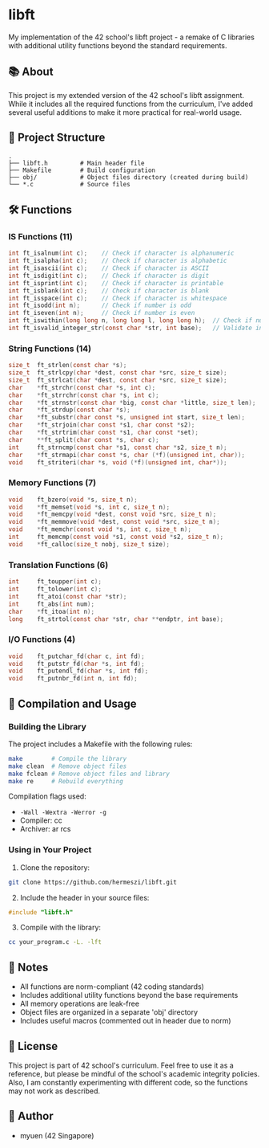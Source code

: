 # libft

My implementation of the 42 school's libft project - a remake of C libraries with additional utility functions beyond the standard requirements.

## 📚 About

This project is my extended version of the 42 school's libft assignment. While it includes all the required functions from the curriculum, I've added several useful additions to make it more practical for real-world usage.

## 📂 Project Structure
```
.
├── libft.h         # Main header file
├── Makefile        # Build configuration
├── obj/            # Object files directory (created during build)
└── *.c             # Source files
```

## 🛠️ Functions

### IS Functions (11)
```c
int ft_isalnum(int c);    // Check if character is alphanumeric
int ft_isalpha(int c);    // Check if character is alphabetic
int ft_isascii(int c);    // Check if character is ASCII
int ft_isdigit(int c);    // Check if character is digit
int ft_isprint(int c);    // Check if character is printable
int ft_isblank(int c);    // Check if character is blank
int ft_isspace(int c);    // Check if character is whitespace
int ft_isodd(int n);      // Check if number is odd
int ft_iseven(int n);     // Check if number is even
int ft_iswithin(long long n, long long l, long long h);  // Check if number is within range
int ft_isvalid_integer_str(const char *str, int base);   // Validate integer string
```

### String Functions (14)
```c
size_t  ft_strlen(const char *s);
size_t  ft_strlcpy(char *dest, const char *src, size_t size);
size_t  ft_strlcat(char *dest, const char *src, size_t size);
char    *ft_strchr(const char *s, int c);
char    *ft_strrchr(const char *s, int c);
char    *ft_strnstr(const char *big, const char *little, size_t len);
char    *ft_strdup(const char *s);
char    *ft_substr(char const *s, unsigned int start, size_t len);
char    *ft_strjoin(char const *s1, char const *s2);
char    *ft_strtrim(char const *s1, char const *set);
char    **ft_split(char const *s, char c);
int     ft_strncmp(const char *s1, const char *s2, size_t n);
char    *ft_strmapi(char const *s, char (*f)(unsigned int, char));
void    ft_striteri(char *s, void (*f)(unsigned int, char*));
```

### Memory Functions (7)
```c
void    ft_bzero(void *s, size_t n);
void    *ft_memset(void *s, int c, size_t n);
void    *ft_memcpy(void *dest, const void *src, size_t n);
void    *ft_memmove(void *dest, const void *src, size_t n);
void    *ft_memchr(const void *s, int c, size_t n);
int     ft_memcmp(const void *s1, const void *s2, size_t n);
void    *ft_calloc(size_t nobj, size_t size);
```

### Translation Functions (6)
```c
int     ft_toupper(int c);
int     ft_tolower(int c);
int     ft_atoi(const char *str);
int     ft_abs(int num);
char    *ft_itoa(int n);
long    ft_strtol(const char *str, char **endptr, int base);
```

### I/O Functions (4)
```c
void    ft_putchar_fd(char c, int fd);
void    ft_putstr_fd(char *s, int fd);
void    ft_putendl_fd(char *s, int fd);
void    ft_putnbr_fd(int n, int fd);
```

## 🚀 Compilation and Usage

### Building the Library

The project includes a Makefile with the following rules:

```bash
make        # Compile the library
make clean  # Remove object files
make fclean # Remove object files and library
make re     # Rebuild everything
```

Compilation flags used:
- `-Wall -Wextra -Werror -g`
- Compiler: cc
- Archiver: ar rcs

### Using in Your Project

1. Clone the repository:
```bash
git clone https://github.com/hermeszi/libft.git
```

2. Include the header in your source files:
```c
#include "libft.h"
```

3. Compile with the library:
```bash
cc your_program.c -L. -lft
```

## 📝 Notes

- All functions are norm-compliant (42 coding standards)
- Includes additional utility functions beyond the base requirements
- All memory operations are leak-free
- Object files are organized in a separate 'obj' directory
- Includes useful macros (commented out in header due to norm)

## 📜 License

This project is part of 42 school's curriculum. Feel free to use it as a reference, but please be mindful of the school's academic integrity policies.
Also, I am constantly experimenting with different code, so the functions may not work as described.


## 👤 Author

- myuen (42 Singapore)
